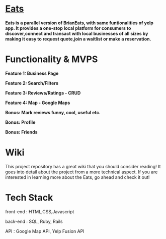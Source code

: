 # [Eats](https://yeats.herokuapp.com/#/)

**Eats is a parallel version of BrianEats, with same funtionalities of yelp app. It provides a one-stop local platform for consumers to discover,connect and transact with local businesses of all sizes by making it easy to request quote,join a waitlist or make a reservation.**

# Functionality & MVPS

**Feature 1: Business Page**
  
**Feature 2: Search/Filters**

**Feature 3: Reviews/Ratings - CRUD**

**Feature 4: Map - Google Maps**


**Bonus: Mark reviews funny, cool, useful etc.**

**Bonus: Profile**

**Bonus: Friends**


# Wiki
This project repository has a great wiki  that you should consider reading! It goes into detail about the project from a more technical aspect. If you are interested in learning more about the Eats, go ahead and check it out!

# Tech Stack 

front-end : HTML,CSS,Javascript

back-end : SQL, Ruby, Rails

API : Google Map API, Yelp Fusion API
